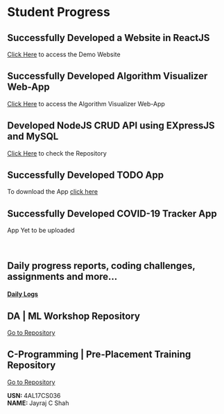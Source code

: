 # Student Progress

## Successfully Developed a Website in ReactJS

<a href="https://jbeats.netlify.app/">Click Here</a> to access the Demo Website

## Successfully Developed Algorithm Visualizer Web-App

<a href="https://al-viz.netlify.app/">Click Here</a> to access the Algorithm Visualizer Web-App

## Developed NodeJS CRUD API using EXpressJS and MySQL

<a href="https://github.com/JayrajShah/NodeJS-CRUD-API">Click Here</a> to check the Repository

## Successfully Developed TODO App

To download the App <a href="https://drive.google.com/open?id=18oDtD91TdDJLTxSzbBS7MvOTCpTYe9Gw">click here</a>

## Successfully Developed COVID-19 Tracker App

App Yet to be uploaded

<br>

## Daily progress reports, coding challenges, assignments and more...

#### <a href="https://github.com/alvas-education-foundation/CSE-JayrajShah-4AL17CS036/blob/master/daily_progress/DAILY_LOGS.md">Daily Logs</a>

## DA | ML Workshop Repository

<a href="https://github.com/JayrajShah/DataAnalysis-MachineLearning-with-Python">Go to Repository</a>

## C-Programming | Pre-Placement Training Repository

<a href="https://github.com/JayrajShah/C-Programming-Placement-Training">Go to Repository</a>

<b> USN: </b> 4AL17CS036 <br>
<b> NAME: </b> Jayraj C Shah
